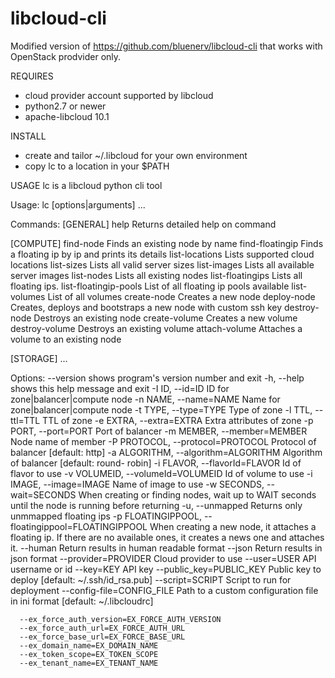 # libcloud-cli

Modified version of https://github.com/bluenerv/libcloud-cli that works with OpenStack prodvider only.

REQUIRES
* cloud provider account supported by libcloud
* python2.7 or newer
* apache-libcloud 10.1

INSTALL
* create and tailor ~/.libcloud for your own environment
* copy lc to a location in your $PATH

USAGE
lc is a libcloud python cli tool

Usage: lc <command> [options|arguments] ...

Commands:
 [GENERAL]
   help <command>           Returns detailed help on command

 [COMPUTE]
   find-node                Finds an existing node by name
   find-floatingip	    Finds a floating ip by ip and prints its details
   list-locations           Lists supported cloud locations
   list-sizes               Lists all valid server sizes
   list-images              Lists all available server images
   list-nodes               Lists all existing nodes
   list-floatingips	    Lists all floating ips.
   list-floatingip-pools    List of all floating ip pools available
   list-volumes		    List of all volumes
   create-node              Creates a new node
   deploy-node              Creates, deploys and bootstraps a new node with custom ssh key
   destroy-node             Destroys an existing node
   create-volume	    Creates a new volume
   destroy-volume	    Destroys an existing volume
   attach-volume            Attaches a volume to an existing node
   

[STORAGE]
   ...

Options:
	--version                            shows program's version number and exit
	-h, --help                           shows this help message and exit
	-I ID, --id=ID                       ID for zone|balancer|compute node
	-n NAME, --name=NAME                 Name for zone|balancer|compute node
	-t TYPE, --type=TYPE                 Type of zone
	-l TTL, --ttl=TTL                    TTL of zone
	-e EXTRA, --extra=EXTRA              Extra attributes of zone
	-p PORT, --port=PORT                 Port of balancer
	-m MEMBER, --member=MEMBER           Node name of member
	-P PROTOCOL, --protocol=PROTOCOL     Protocol of balancer [default: http]
	-a ALGORITHM, --algorithm=ALGORITHM  Algorithm of balancer [default: round-
				                               robin]
	-i FLAVOR, --flavorId=FLAVOR         Id of flavor to use
	-v VOLUMEID, --volumeId=VOLUMEID     Id of volume to use
	-i IMAGE, --image=IMAGE              Name of image to use
	-w SECONDS, --wait=SECONDS           When creating or finding nodes, wait up
					     to WAIT seconds until the node is running before returning
	-u, --unmapped                        Returns only unmmapped floating ips
  	-p FLOATINGIPPOOL, --floatingippool=FLOATINGIPPOOL
					      When creating a new node, it attaches
                                        	a floating ip. If there are no
                                        	available ones, it creates a news one
                                        	and attaches it.
	--human                              Return results in human readable format
	--json                               Return results in json format
	--provider=PROVIDER                  Cloud provider to use
	--user=USER                          API username or id
	--key=KEY                            API key
	--public_key=PUBLIC_KEY              Public key to deploy [default:
																			 ~/.ssh/id_rsa.pub]
	--script=SCRIPT                      Script to run for deployment
	--config-file=CONFIG_FILE            Path to a custom configuration file in 
						ini format [default: ~/.libcloudrc]

	  --ex_force_auth_version=EX_FORCE_AUTH_VERSION
	  --ex_force_auth_url=EX_FORCE_AUTH_URL
	  --ex_force_base_url=EX_FORCE_BASE_URL
	  --ex_domain_name=EX_DOMAIN_NAME
	  --ex_token_scope=EX_TOKEN_SCOPE
	  --ex_tenant_name=EX_TENANT_NAME
